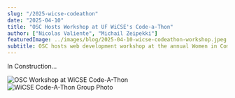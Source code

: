 ```yaml
---
slug: "/2025-wicse-codeathon"
date: "2025-04-10"
title: "OSC Hosts Workshop at UF WiCSE's Code-a-Thon"
author: ["Nicolas Valiente", "Michail Zeipekki"]
featuredImage: ../images/blog/2025-04-10-wicse-codeathon-workshop.jpeg
subtitle: OSC hosts web development workshop at the annual Women in Computer Science & Engineering (WiCSE) Code-A-Thon
---
```


In Construction...

<img title="OSC Workshop" alt="OSC Workshop at WiCSE Code-A-Thon" src="https://i.imgur.com/PQPjcn9.jpeg" />



<img title="group-photo" alt="WiCSE Code-A-Thon Group Photo" src="https://i.imgur.com/8SfZ6Cz.jpeg" />

